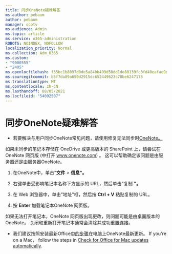 ```yaml
---
title: 同步OneNote疑难解答
ms.author: pebaum
author: pebaum
manager: scotv
ms.audience: Admin
ms.topic: article
ms.service: o365-administration
ROBOTS: NOINDEX, NOFOLLOW
localization_priority: Normal
ms.collection: Adm_O365
ms.custom:
- "9000555"
- "2405"
ms.openlocfilehash: f35bc1b8097d0de5a84bb499d50dd1de88139fc3fd40eafae9d3f4ad17d84d2a
ms.sourcegitcommit: b5f7da89a650d2915dc652449623c78be6247175
ms.translationtype: MT
ms.contentlocale: zh-CN
ms.lasthandoff: 08/05/2021
ms.locfileid: "54092507"
---
```

# <a name="troubleshoot-onenote-sync-issues"></a>同步OneNote疑难解答

* 若要解决与用户同步OneNote常见问题，请使用修复无法同步时[OneNote。](https://support.office.com/article/Fix-issues-when-you-can-t-sync-OneNote-299495ef-66d1-448f-90c1-b785a6968d45)

如果未同步的笔记本存储在 OneDrive 或更高版本的 SharePoint 上，请尝试在 OneNote 网页版 (中打开 www.onenote.com) 。 这可以帮助确定该问题是由服务器还是由服务器OneNote。

1. 在OneNote中，单击"**文件**  >  **信息"。**

2. 右键单击受影响笔记本名称下方显示的 URL，然后单击"复制 **"。**

3. 在 Web 浏览器中，单击"地址"框，然后按 **Ctrl + V** 粘贴复制的 URL。

4. 按 **Enter** 加载笔记本OneNote 网页版。

如果无法打开笔记本，OneNote 网页版出现更改，则问题可能是由桌面版本的 OneNote。 关闭和重新打开笔记本通常会清除并成功重置连接。

* 我们建议按照安装最新Office[中的步骤](https://support.office.com/article/Install-Office-updates-2ab296f3-7f03-43a2-8e50-46de917611c5)在电脑上OneNote最新更新。 If you're on a Mac， follow the steps in [Check for Office for Mac updates automatically](https://support.office.com/article/update-office-for-mac-automatically-bfd1e497-c24d-4754-92ab-910a4074d7c1).